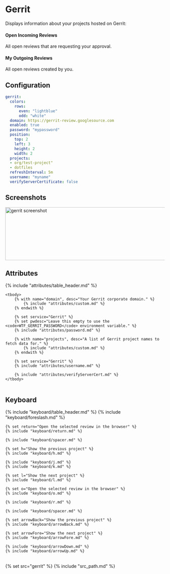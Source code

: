 # Gerrit

Displays information about your projects hosted on Gerrit:

#### Open Incoming Reviews

All open reviews that are requesting your approval.

#### My Outgoing Reviews

All open reviews created by you.

## Configuration

```yaml
gerrit:
  colors:
    rows:
      even: "lightblue"
      odd: "white"
  domain: https://gerrit-review.googlesource.com
  enabled: true
  password: "mypassword"
  position:
    top: 2
    left: 3
    height: 2
    width: 2
  projects:
  - org/test-project"
  - dotfiles
  refreshInterval: 5m
  username: "myname"
  verifyServerCertificate: false
```

## Screenshots

<img class="screenshot" src="/assets/modules/gerrit.png" width="640" height="167" alt="gerrit screenshot" />

## Attributes

<table>
    {% include "attributes/table_header.md" %}

    <tbody>
        {% with name="domain", desc="Your Gerrit corporate domain." %}
            {% include "attributes/custom.md" %}
        {% endwith %}

        {% set service="Gerrit" %}
        {% set pwdesc="Leave this empty to use the <code>WTF_GERRIT_PASSWORD</code> environment variable." %}
        {% include "attributes/password.md" %}

        {% with name="projects", desc="A list of Gerrit project names to fetch data for." %}
            {% include "attributes/custom.md" %}
        {% endwith %}

        {% set service="Gerrit" %}
        {% include "attributes/username.md" %}

        {% include "attributes/verifyServerCert.md" %}
    </tbody>
</table>

## Keyboard

<table>
  {% include "keyboard/table_header.md" %}

  <tbody>
    {% include "keyboard/foreslash.md" %}

    {% set return="Open the selected review in the browser" %}
    {% include "keyboard/return.md" %}

    {% include "keyboard/spacer.md" %}

    {% set h="Show the previous project" %}
    {% include "keyboard/h.md" %}

    {% include "keyboard/j.md" %}
    {% include "keyboard/k.md" %}

    {% set l="Show the next project" %}
    {% include "keyboard/l.md" %}

    {% set o="Open the selected review in the browser" %}
    {% include "keyboard/o.md" %}

    {% include "keyboard/r.md" %}

    {% include "keyboard/spacer.md" %}

    {% set arrowBack="Show the previous project" %}
    {% include "keyboard/arrowBack.md" %}

    {% set arrowFore="Show the next project" %}
    {% include "keyboard/arrowFore.md" %}

    {% include "keyboard/arrowDown.md" %}
    {% include "keyboard/arrowUp.md" %}
  </tbody>
</table>

{% set src="gerrit" %}
{% include "src_path.md" %}